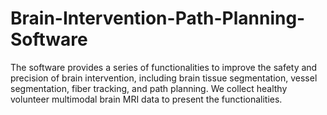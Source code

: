 # Brain-Intervention-Path-Planning-Software
The software provides a series of functionalities to improve the safety and precision of brain intervention, including brain tissue segmentation, vessel segmentation, fiber tracking, and path planning. We collect healthy volunteer multimodal brain MRI data to present the functionalities.
